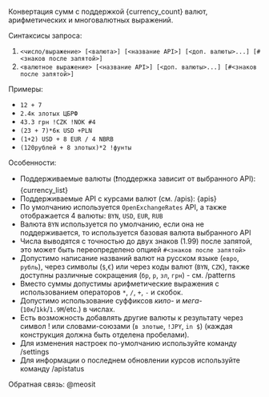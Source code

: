 Конвертация сумм с поддержкой {currency_count} валют, арифметических и многовалютных выражений.

Синтаксисы запроса:
1) `<число/выражение> [<валюта>] [<название API>] [<доп. валюты>...] [#<знаков после запятой>]`
2) `<валютное выражение> [<название API>] [<доп. валюты>...] [#<знаков после запятой>]`

Примеры:
- `12 + 7`
- `2.4к злотых ЦБРФ`
- `43.3 грн !CZK !NOK #4`
- `(23 + 7)*6к USD +PLN`
- `(1+2) USD + 8 EUR / 4 NBRB`
- `(120рублей + 8 злотых)*2 !фунты`

Особенности:
- Поддерживаемые валюты (❗поддержка зависит от выбранного API): {currency_list}
- Поддерживаемые API с курсами валют (см. /apis): {apis}
- По умолчанию используется `OpenExchangeRates` API, а также отображается 4 валюты: `BYN`, `USD`, `EUR`, `RUB`
- Валюта `BYN` используется по умолчанию, если она не поддерживается, то используется базовая валюта выбранного API 
- Числа выводятся с точностью до двух знаков (1.99) после запятой, это может быть переопределено опцией `#<знаков после запятой>`  
- Допустимо написание названий валют на русском языке (`евро`, `рубль`), через символы (`$`,`€`) или через коды валют (`BYN`, `CZK`), также доступны различные сокращения (`бр`, `р`, `зл`, `грн`) - см. /patterns
- Вместо суммы допустимы арифметические выражения с использованием операторов `*`, `/`, `+`, `-` и скобок.
- Допустимо использование суффиксов _кило-_ и _мега-_ (`10к`/`1kk`/`1.9M`/etc.) в числах.
- Есть возможность добавлять другие валюты к результату через символ ! или словами-союзами (`в злотые`, `!JPY`, `in $`) (каждая конструкция должна быть отделена пробелами).
- Для изменения настроек по-умолчанию используйте команду /settings
- Для информации о последнем обновлении курсов используйте команду /apistatus

Обратная связь: @meosit